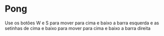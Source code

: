 # Pong
 
Use os botões W e S para mover para cima e baixo a barra esquerda e as setinhas de cima 
e baixo para mover para cima e baixo a barra direita


